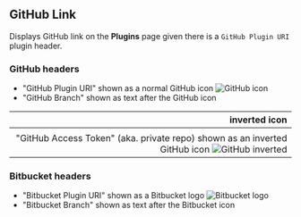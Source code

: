 ## GitHub Link

Displays GitHub link on the **Plugins** page given there is a `GitHub Plugin URI` plugin header.

### GitHub headers

- "GitHub Plugin URI" shown as a normal GitHub icon ![GitHub icon](https://raw.githubusercontent.com/szepeviktor/wordpress-plugin-construction/master/github-link/icon/GitHub-Mark-32px.png)
- "GitHub Branch" shown as text after the GitHub icon

| inverted icon |
| -------------:|
|               |
| "GitHub Access Token" (aka. private repo) shown as an inverted GitHub icon ![GitHub inverted](https://raw.githubusercontent.com/szepeviktor/wordpress-plugin-construction/master/github-link/icon/GitHub-Mark-Light-32px.png) |

### Bitbucket headers

- "Bitbucket Plugin URI" shown as a Bitbucket logo ![Bitbucket logo](https://raw.githubusercontent.com/szepeviktor/wordpress-plugin-construction/master/github-link/icon/bitbucket_32_darkblue_atlassian.png)
- "Bitbucket Branch" shown as text after the Bitbucket icon
